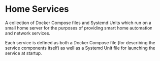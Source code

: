 # Home Services

A collection of Docker Compose files and Systemd Units which run on a small
home server for the purposes of providing smart home automation and network
services.

Each service is defined as both a Docker Compose file (for describing the
service components itself) as well as a Systemd Unit file for launching the
service at startup.
